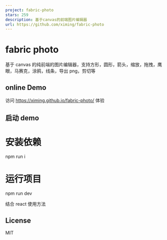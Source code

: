 ```yaml
---
project: fabric-photo
stars: 259
description: 基于canvas的前端图片编辑器
url: https://github.com/ximing/fabric-photo
---
```


fabric photo
============

基于 canvas 的纯前端的图片编辑器，支持方形，圆形，箭头，缩放，拖拽，鹰眼，马赛克，涂鸦，线条，导出 png，剪切等

online Demo
-----------

访问 https://ximing.github.io/fabric-photo/ 体验

启动 demo
-------

# 安装依赖
npm run i
# 运行项目
npm run dev

结合 react 使用方法

License
-------

MIT
